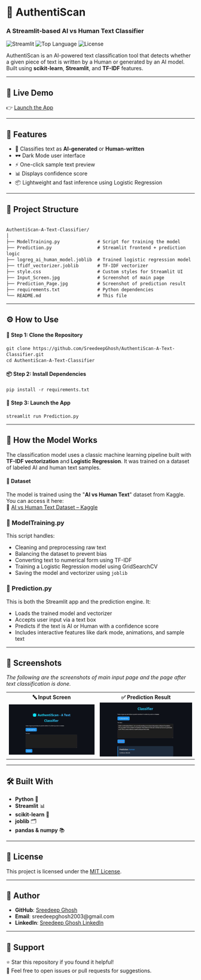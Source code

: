 <h1>🤖 AuthentiScan</h1>
<h3>A Streamlit-based AI vs Human Text Classifier</h3>

<p>
  <img src="https://img.shields.io/badge/Streamlit-Deployed-brightgreen" alt="Streamlit">
  <img src="https://img.shields.io/github/languages/top/SreedeepGhosh/AuthentiScan-A-Text-Classifier" alt="Top Language">
  <img src="https://img.shields.io/github/license/SreedeepGhosh/AuthentiScan-A-Text-Classifier" alt="License">
</p>

<p>
  AuthentiScan is an AI-powered text classification tool that detects whether a given piece of text is written by a Human or generated by an AI model. Built using <strong>scikit-learn</strong>, <strong>Streamlit</strong>, and <strong>TF-IDF</strong> features.
</p>

<hr>

<h2>🚀 Live Demo</h2>
<p>👉 <a href="https://aidetector003.streamlit.app" target="_blank">Launch the App</a></p>

<hr>

<h2>📌 Features</h2>
<ul>
  <li>🧠 Classifies text as <strong>AI-generated</strong> or <strong>Human-written</strong></li>
  <li>🕶️ Dark Mode user interface</li>
  <li>⚡ One-click sample text preview</li>
  <li>📊 Displays confidence score</li>
  <li>📦 Lightweight and fast inference using Logistic Regression</li>
</ul>

<hr>

<h2>📁 Project Structure</h2>
<pre><code>
AuthentiScan-A-Text-Classifier/
│
├── ModelTraining.py              # Script for training the model
├── Prediction.py                 # Streamlit frontend + prediction logic
├── logreg_ai_human_model.joblib  # Trained logistic regression model
├── tfidf_vectorizer.joblib       # TF-IDF vectorizer
├── style.css                     # Custom styles for Streamlit UI
├── Input_Screen.jpg              # Screenshot of main page
├── Prediction_Page.jpg           # Screenshot of prediction result 
├── requirements.txt              # Python dependencies
└── README.md                     # This file
</code></pre>

<hr>


<h2>⚙️ How to Use</h2>

<h4>🔧 Step 1: Clone the Repository</h4>
<pre><code>git clone https://github.com/SreedeepGhosh/AuthentiScan-A-Text-Classifier.git
cd AuthentiScan-A-Text-Classifier</code></pre>

<h4>📦 Step 2: Install Dependencies</h4>
<pre><code>pip install -r requirements.txt</code></pre>

<h4>🚀 Step 3: Launch the App</h4>
<pre><code>streamlit run Prediction.py</code></pre>

<hr>

<h2>🧪 How the Model Works</h2>
<p>
The classification model uses a classic machine learning pipeline built with <strong>TF-IDF vectorization</strong> and <strong>Logistic Regression</strong>. It was trained on a dataset of labeled AI and human text samples.
</p>

<h4>📂 Dataset</h4>
<p>
The model is trained using the "<strong>AI vs Human Text</strong>" dataset from Kaggle. You can access it here:<br>
🔗 <a href="https://www.kaggle.com/datasets/shanegerami/ai-vs-human-text" target="_blank">AI vs Human Text Dataset – Kaggle</a>
</p>

<h3>📌 ModelTraining.py</h3>
<p>
This script handles:
<ul>
  <li>Cleaning and preprocessing raw text</li>
  <li>Balancing the dataset to prevent bias</li>
  <li>Converting text to numerical form using TF-IDF</li>
  <li>Training a Logistic Regression model using GridSearchCV</li>
  <li>Saving the model and vectorizer using <code>joblib</code></li>
</ul>
</p>

<h3>📌 Prediction.py</h3>
<p>
This is both the Streamlit app and the prediction engine. It:
<ul>
  <li>Loads the trained model and vectorizer</li>
  <li>Accepts user input via a text box</li>
  <li>Predicts if the text is AI or Human with a confidence score</li>
  <li>Includes interactive features like dark mode, animations, and sample text</li>
</ul>
</p>

<hr>

<h2>📸 Screenshots</h2>
<p><em>The following are the screenshots of main input page and the page after text classification is done.</em></p>
<table>
  <tr>
    <th>🔤 Input Screen</th>
    <th>✅ Prediction Result</th>
  </tr>
  <tr>
    <td><img src="Input_Screen.jpg" alt="Input Screen" width="100%"></td>
    <td><img src="Prediction_Page.jpg" alt="Prediction Result" width="100%"></td>
  </tr>
</table>

<hr>

<h2>🛠️ Built With</h2>
<ul>
  <li><strong>Python</strong> 🐍</li>
  <li><strong>Streamlit</strong> 📊</li>
  <li><strong>scikit-learn</strong> 🤖</li>
  <li><strong>joblib</strong> 🗂️</li>
  <li><strong>pandas & numpy</strong> 📚</li>
</ul>

<hr>

<h2>📜 License</h2>
<p>This project is licensed under the <a href="LICENSE">MIT License</a>.</p>

<hr>

<h2>👤 Author</h2>
<ul>
  <li><strong>GitHub</strong>: <a href="https://github.com/SreedeepGhosh" target="_blank">Sreedeep Ghosh</a></li>
  <li><strong>Email</strong>: sreedeepghosh2003@gmail.com</li>
  <li><strong>LinkedIn</strong>: <a href="https://linkedin.com/in/sreedeep-ghosh-8309b4273" target="_blank">Sreedeep Ghosh LinkedIn</a></li>
</ul>

<hr>

<h2>🌟 Support</h2>
<p>
⭐ Star this repository if you found it helpful!<br>
💬 Feel free to open issues or pull requests for suggestions.
</p>
